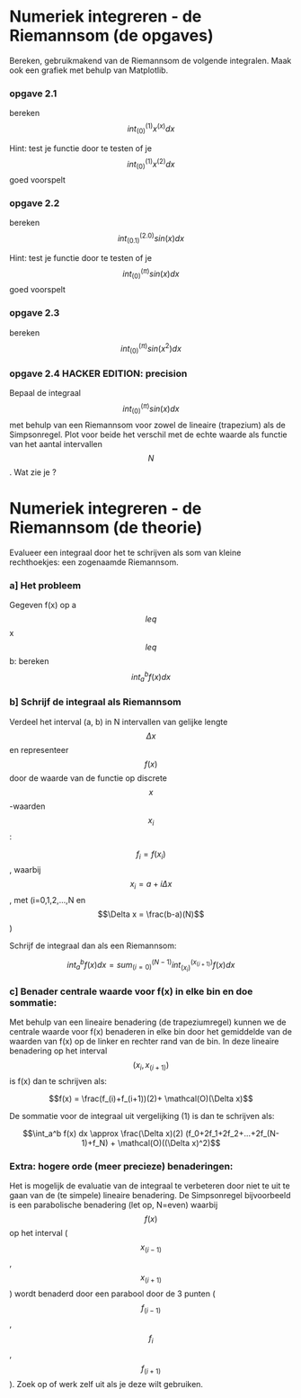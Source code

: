 # Numeriek integreren - de Riemannsom  (de opgaves)

Bereken, gebruikmakend van de Riemannsom de volgende integralen. 
Maak ook een grafiek met behulp van Matplotlib.

### opgave 2.1 
bereken $$int_(0)^(1) x^(x) dx$$

Hint: test je functie door te testen of je $$int_(0)^(1) x^(2) dx$$ goed voorspelt

### opgave 2.2
bereken $$int_(0.1)^(2.0) sin(x) dx$$

Hint: test je functie door te testen of je $$int_(0)^(\pi) sin(x) dx$$ goed voorspelt

### opgave 2.3 
bereken $$int_(0)^(\pi) sin(x^2) dx$$

### opgave 2.4 HACKER EDITION: precision

Bepaal de integraal $$int_(0)^(\pi) sin(x) dx$$ met behulp van een Riemannsom 
voor zowel de lineaire (trapezium) als de Simpsonregel. Plot voor beide het 
verschil met de echte waarde als functie van het aantal intervallen $$N$$. 
Wat zie je ?

# Numeriek integreren - de Riemannsom  (de theorie)

Evalueer een integraal door het te schrijven als som van kleine rechthoekjes: 
een zogenaamde Riemannsom.

### a] Het probleem

Gegeven f(x) op a $$leq$$ x $$leq$$ b: bereken $$int_a^b f(x)dx$$

### b] Schrijf de integraal als Riemannsom

Verdeel het interval (a, b) in N intervallen van gelijke lengte $$\Delta x$$
en representeer $$f(x)$$ door de waarde van de functie op discrete
$$x$$-waarden $$x_i$$:

$$f_i=f(x_i)$$, waarbij $$x_i = a + i \Delta x$$, met  (i=0,1,2,...,N en $$\Delta x = \frac(b-a)(N)$$) 

Schrijf de integraal dan als een Riemannsom:

$$int_a^b f(x) dx = sum_(i=0)^(N-1) int_(x_i)^(x_(i+1)) f(x) dx$$

### c] Benader centrale waarde voor f(x) in elke bin en doe sommatie:

Met behulp van een lineaire benadering (de trapeziumregel) kunnen we de
centrale waarde voor f(x) benaderen in elke bin door het gemiddelde van de
waarden van f(x) op de linker en rechter rand van de bin. In deze lineaire
benadering op het interval $$(x_i,x_(i+1))$$ is f(x) dan te schrijven als:

$$f(x) = \frac(f_(i)+f_(i+1))(2)+ \mathcal(O)(\Delta x)$$

De sommatie voor de integraal uit vergelijking (1) is dan te schrijven als:

$$\int_a^b f(x) dx \approx \frac(\Delta x)(2) (f_0+2f_1+2f_2+...+2f_(N-1)+f_N) + \mathcal(O)((\Delta x)^2)$$ 

### Extra: hogere orde (meer precieze) benaderingen:

Het is mogelijk de evaluatie van de integraal te verbeteren door niet te uit
te gaan van de (te simpele) lineaire benadering. De Simpsonregel bijvoorbeeld
is een parabolische benadering (let op, N=even) waarbij $$f(x)$$ op het
interval ($$x_(i−1)$$,$$x_(i+1)$$) wordt benaderd door een parabool door de 3
punten ($$f_(i−1)$$, $$f_i$$, $$f_(i+1)$$). Zoek op of werk zelf uit als je
deze wilt gebruiken.
